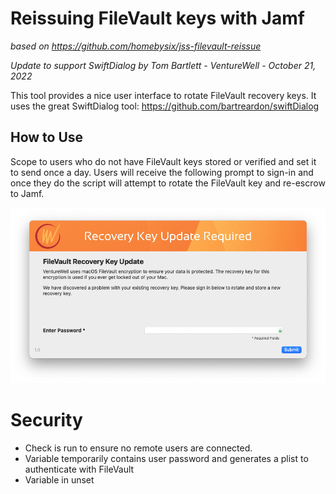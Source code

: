 # Reissuing FileVault keys with Jamf
_based on https://github.com/homebysix/jss-filevault-reissue_

_Update to support SwiftDialog by Tom Bartlett - VentureWell - October 21, 2022_

This tool provides a nice user interface to rotate FileVault recovery keys. It uses the great SwiftDialog tool: https://github.com/bartreardon/swiftDialog

## How to Use
Scope to users who do not have FileVault keys stored or verified and set it to send once a day. Users will receive the following prompt to sign-in and once they do the script will attempt to rotate the FileVault key and re-escrow to Jamf.

![Screenshot](FileVault-Reissue.png)

# Security
- Check is run to ensure no remote users are connected. 
- Variable temporarily contains user password and generates a plist to authenticate with FileVault
- Variable in unset
